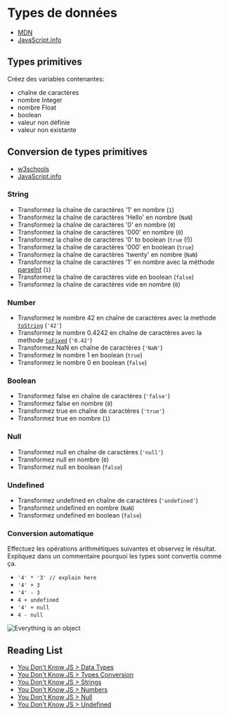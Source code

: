 # Types de données

+ [MDN](https://developer.mozilla.org/en-US/docs/Web/JavaScript/Data_structures)
+ [JavaScript.info](https://javascript.info/types)

## Types primitives
Créez des variables contenantes:
+ chaîne de caractères
+ nombre Integer
+ nombre Float
+ boolean
+ valeur non définie
+ valeur non existante

## Conversion de types primitives
+ [w3schools](https://www.w3schools.com/js/js_type_conversion.asp)
+ [JavaScript.info](https://javascript.info/type-conversions)

### String
+ Transformez la chaîne de caractères '1' en nombre (`1`)
+ Transformez la chaîne de caractères 'Hello' en nombre (`NaN`)
+ Transformez la chaîne de caractères '0' en nombre (`0`)
+ Transformez la chaîne de caractères '000' en nombre (`0`)
+ Transformez la chaîne de caractères '0' to boolean (`true` (!))
+ Transformez la chaîne de caractères '000' en boolean (`true`)
+ Transformez la chaîne de caractères 'twenty' en nombre (`NaN`)
+ Transformez la chaîne de caractères '1' en nombre avec la méthode [parseInt](https://developer.mozilla.org/en-US/docs/Web/JavaScript/Reference/Global_Objects/parseInt) (`1`)
+ Transformez la chaîne de caractères vide en boolean (`false`)
+ Transformez la chaîne de caractères vide en nombre (`0`)

### Number
+ Transformez le nombre 42 en chaîne de caractères avec la methode [`toString`](https://developer.mozilla.org/en-US/docs/Web/JavaScript/Reference/Global_Objects/Number/toString) (`'42'`)
+ Transformez le nombre 0.4242 en chaîne de caractères avec la methode [`toFixed`](https://developer.mozilla.org/en-US/docs/Web/JavaScript/Reference/Global_Objects/Number/toFixed) (`'0.42'`)
+ Transformez NaN en chaîne de caractères (`'NaN'`)
+ Transformez le nombre 1 en boolean (`true`)
+ Transformez le nombre 0 en boolean (`false`)

### Boolean
+ Transformez false en chaîne de caractères (`'false'`)
+ Transformez false en nombre (`0`)
+ Transformez true en chaîne de caractères (`'true'`)
+ Transformez true en nombre (`1`)

### Null
+ Transformez null en chaîne de caractères (`'null'`)
+ Transformez null en nombre (`0`)
+ Transformez null en boolean (`false`)

### Undefined
+ Transformez undefined en chaîne de caractères (`'undefined'`)
+ Transformez undefined en nombre (`NaN`)
+ Transformez undefined en boolean (`false`)

### Conversion automatique
Effectuez les opérations arithmétiques suivantes et observez le résultat.
Expliquez dans un commentaire pourquoi les types sont convertis comme ça.
+ `'4' * '3' // explain here`
+ `'4' + 3`
+ `'4' - 3`
+ `4 + undefined`
+ `'4' + null`
+ `4 - null`

![Everything is an object](https://i.ibb.co/L5YC14q/terrible-mistake-js.jpg)

## Reading List

+ [You Don't Know JS > Data Types](https://github.com/getify/You-Dont-Know-JS/blob/master/types%20%26%20grammar/ch1.md)
+ [You Don't Know JS > Types Conversion](https://github.com/getify/You-Dont-Know-JS/blob/master/types%20%26%20grammar/ch4.md)
+ [You Don't Know JS > Strings](https://github.com/getify/You-Dont-Know-JS/blob/master/types%20%26%20grammar/ch2.md#strings)
+ [You Don't Know JS > Numbers](https://github.com/getify/You-Dont-Know-JS/blob/master/types%20%26%20grammar/ch2.md#numbers)
+ [You Don't Know JS > Null](https://github.com/getify/You-Dont-Know-JS/blob/master/types%20%26%20grammar/ch2.md#the-non-value-values)
+ [You Don't Know JS > Undefined](https://github.com/getify/You-Dont-Know-JS/blob/master/types%20%26%20grammar/ch2.md#undefined)
